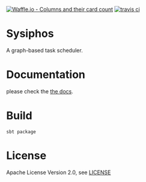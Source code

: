 [![Waffle.io - Columns and their card count](https://badge.waffle.io/flowtick/sysiphos.png?columns=all)](https://waffle.io/flowtick/sysiphos?utm_source=badge)
[![travis ci](https://api.travis-ci.org/flowtick/sysiphos.svg?branch=master)](https://travis-ci.org/flowtick/sysiphos)

# Sysiphos

A graph-based task scheduler.

# Documentation

please check the [the docs](docs).

# Build

    sbt package

# License

Apache License Version 2.0, see [LICENSE](LICENSE)






